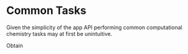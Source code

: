 Common Tasks
============

Given the simplicity of the app API performing common computational chemistry
tasks may at first be unintuitive.

Obtain 
